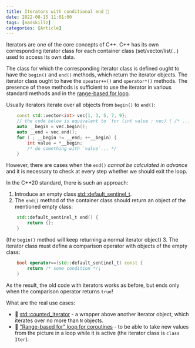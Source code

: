 ```yaml
---
title: Iterators with conditional end 🏁
date: 2022-08-15 11:01:00
tags: [madskillz]
categories: [Article]
---
```


Iterators are one of the core concepts of C++.
C++ has its own corresponding iterator class for each container class (set/vector/list/...) used to access its own data.

The class for which the corresponding iterator class is defined ought to have the `begin()` and `end()` methods, which return the iterator objects.
The iterator class ought to have the `opeator++()` and `operator*()` methods.
The presence of these methods is sufficient to use the iterator in various standard methods and in the
[range-based for loop](https://en.cppreference.com/w/cpp/language/range-for).

Usually iterators iterate over all objects from `begin()` to `end()`:
```c++
    const std::vector<int> vec{1, 3, 5, 7, 9};
    // the code below is equivalent to `for (int value : vec) { /* ... */ }`
    auto __begin = vec.begin();
    auto __end = vec.end();
    for ( ; __begin != __end; ++__begin) {
        int value = *__begin;
        /* do something with `value`... */
    }
```

However, there are cases when the `end()` *cannot be calculated in advance*
and it is necessary to check at every step whether we should exit the loop.

In the C++20 standard, there is such an approach:
1. Introduce an empty class [std::default_sentinel_t](https://en.cppreference.com/w/cpp/iterator/default_sentinel_t).
2. The `end()` method of the container class should return an object of the mentioned empty class:
```c++
    std::default_sentinel_t end() { 
        return {}; 
    }
```
(the `begin()` method will keep returning a normal iterator object)
3. The iterator class must define a comparison operator with objects of the empty class:
```c++
    bool operator==(std::default_sentinel_t) const { 
        return /* some condition */; 
    }
```

As the result, the old code with iterators works as before, but ends only when the comparison operator returns `true`!

What are the real use cases:
- 🎯 [std::counted_iterator](https://en.cppreference.com/w/cpp/iterator/counted_iterator) - a wrapper above
another iterator object, which iterates over no more than `N` objects.
- 🎯 ["Range-based for" loop for coroutines](https://godbolt.org/z/G5cWP57b8) -
to be able to take new values from the picture in a loop while it is active (the iterator class is `class Iter`).
